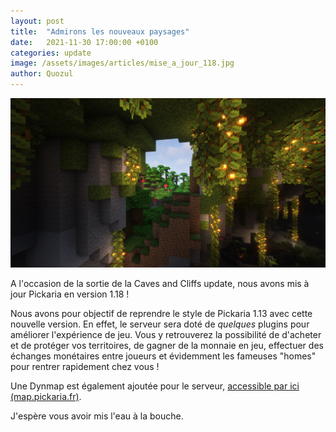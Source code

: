```yaml
---
layout: post
title:  "Admirons les nouveaux paysages"
date:   2021-11-30 17:00:00 +0100
categories: update
image: /assets/images/articles/mise_a_jour_118.jpg
author: Quozul
---
```

![Image](/assets/images/articles/mise_a_jour_118.jpg)

A l'occasion de la sortie de la Caves and Cliffs update, nous avons mis à jour Pickaria en version 1.18 !

Nous avons pour objectif de reprendre le style de Pickaria 1.13 avec cette nouvelle version. En effet, le serveur sera doté de _quelques_ plugins pour améliorer l'expérience de jeu. Vous y retrouverez la possibilité de d'acheter et de protéger vos territoires, de gagner de la monnaie en jeu, effectuer des échanges monétaires entre joueurs et évidemment les fameuses "homes" pour rentrer rapidement chez vous !

Une Dynmap est également ajoutée pour le serveur, [accessible par ici (map.pickaria.fr)](https://map.pickaria.fr).

J'espère vous avoir mis l'eau à la bouche.